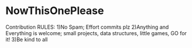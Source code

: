 # NowThisOnePlease


Contribution RULES:
1)No Spam; Effort commits plz
2)Anything and Everything is welcome; small projects, data structures, little games, GO for it!
3)Be kind to all



